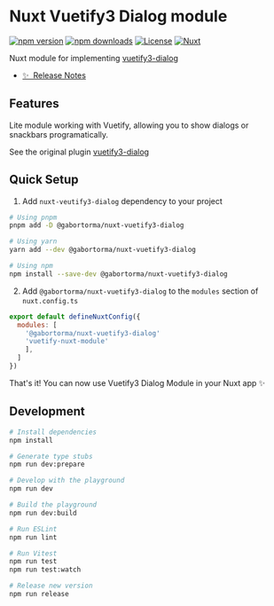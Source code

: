 <!--
Get your module up and running quickly.

Find and replace all on all files (CMD+SHIFT+F):
- Name: My Module
- Package name: @gabortorma/nuxt-vuetify3-dialog
- Description: My new Nuxt module
-->

# Nuxt Vuetify3 Dialog module

[![npm version][npm-version-src]][npm-version-href]
[![npm downloads][npm-downloads-src]][npm-downloads-href]
[![License][license-src]][license-href]
[![Nuxt][nuxt-src]][nuxt-href]

Nuxt module for implementing [vuetify3-dialog](https://github.com/ThomasLeconte/vuetify3-dialog)

- [✨ &nbsp;Release Notes](/CHANGELOG.md)
  <!-- - [🏀 Online playground](https://stackblitz.com/github/your-org/@gabortorma/nuxt-vuetify3-dialog?file=playground%2Fapp.vue) -->
  <!-- - [📖 &nbsp;Documentation](https://example.com) -->

## Features

Lite module working with Vuetify, allowing you to show dialogs or snackbars programatically.

See the original plugin [vuetify3-dialog](https://github.com/ThomasLeconte/vuetify3-dialog)

## Quick Setup

1. Add `nuxt-veutify3-dialog` dependency to your project

```bash
# Using pnpm
pnpm add -D @gabortorma/nuxt-vuetify3-dialog

# Using yarn
yarn add --dev @gabortorma/nuxt-vuetify3-dialog

# Using npm
npm install --save-dev @gabortorma/nuxt-vuetify3-dialog
```

2. Add `@gabortorma/nuxt-vuetify3-dialog` to the `modules` section of `nuxt.config.ts`

```js
export default defineNuxtConfig({
  modules: [
    '@gabortorma/nuxt-vuetify3-dialog'
    'vuetify-nuxt-module'
	],
  ]
})
```

That's it! You can now use Vuetify3 Dialog Module in your Nuxt app ✨

## Development

```bash
# Install dependencies
npm install

# Generate type stubs
npm run dev:prepare

# Develop with the playground
npm run dev

# Build the playground
npm run dev:build

# Run ESLint
npm run lint

# Run Vitest
npm run test
npm run test:watch

# Release new version
npm run release
```

<!-- Badges -->

[npm-version-src]: https://img.shields.io/npm/v/@gabortorma/nuxt-vuetify3-dialog/latest.svg?style=flat&colorA=18181B&colorB=28CF8D
[npm-version-href]: https://npmjs.com/package/@gabortorma/nuxt-vuetify3-dialog
[npm-downloads-src]: https://img.shields.io/npm/dm/@gabortorma/nuxt-vuetify3-dialog.svg?style=flat&colorA=18181B&colorB=28CF8D
[npm-downloads-href]: https://npmjs.com/package/@gabortorma/nuxt-vuetify3-dialog
[license-src]: https://img.shields.io/npm/l/@gabortorma/nuxt-vuetify3-dialog.svg?style=flat&colorA=18181B&colorB=28CF8D
[license-href]: https://npmjs.com/package/@gabortorma/nuxt-vuetify3-dialog
[nuxt-src]: https://img.shields.io/badge/Nuxt-18181B?logo=nuxt.js
[nuxt-href]: https://nuxt.com
